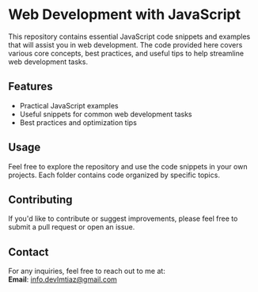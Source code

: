 # Web Development with JavaScript

This repository contains essential JavaScript code snippets and examples that will assist you in web development. The code provided here covers various core concepts, best practices, and useful tips to help streamline web development tasks.

## Features
- Practical JavaScript examples
- Useful snippets for common web development tasks
- Best practices and optimization tips

## Usage
Feel free to explore the repository and use the code snippets in your own projects. Each folder contains code organized by specific topics.

## Contributing
If you'd like to contribute or suggest improvements, please feel free to submit a pull request or open an issue.

## Contact
For any inquiries, feel free to reach out to me at:  
**Email**: [info.devImtiaz@gmail.com](mailto:info.devImtiaz@gmail.com)
